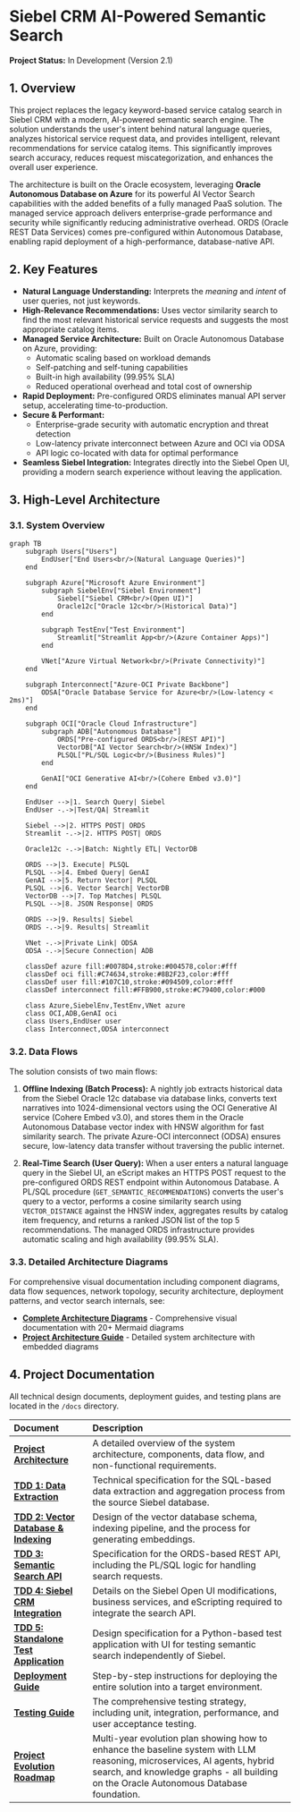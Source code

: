 # Siebel CRM AI-Powered Semantic Search

**Project Status:** In Development (Version 2.1)

## 1. Overview
This project replaces the legacy keyword-based service catalog search in Siebel CRM with a modern, AI-powered semantic search engine. The solution understands the user's intent behind natural language queries, analyzes historical service request data, and provides intelligent, relevant recommendations for service catalog items. This significantly improves search accuracy, reduces request miscategorization, and enhances the overall user experience.

The architecture is built on the Oracle ecosystem, leveraging **Oracle Autonomous Database on Azure** for its powerful AI Vector Search capabilities with the added benefits of a fully managed PaaS solution. The managed service approach delivers enterprise-grade performance and security while significantly reducing administrative overhead. ORDS (Oracle REST Data Services) comes pre-configured within Autonomous Database, enabling rapid deployment of a high-performance, database-native API.

## 2. Key Features
- **Natural Language Understanding:** Interprets the *meaning* and *intent* of user queries, not just keywords.
- **High-Relevance Recommendations:** Uses vector similarity search to find the most relevant historical service requests and suggests the most appropriate catalog items.
- **Managed Service Architecture:** Built on Oracle Autonomous Database on Azure, providing:
  - Automatic scaling based on workload demands
  - Self-patching and self-tuning capabilities
  - Built-in high availability (99.95% SLA)
  - Reduced operational overhead and total cost of ownership
- **Rapid Deployment:** Pre-configured ORDS eliminates manual API server setup, accelerating time-to-production.
- **Secure & Performant:** 
  - Enterprise-grade security with automatic encryption and threat detection
  - Low-latency private interconnect between Azure and OCI via ODSA
  - API logic co-located with data for optimal performance
- **Seamless Siebel Integration:** Integrates directly into the Siebel Open UI, providing a modern search experience without leaving the application.

## 3. High-Level Architecture

### 3.1. System Overview

```mermaid
graph TB
    subgraph Users["Users"]
        EndUser["End Users<br/>(Natural Language Queries)"]
    end
    
    subgraph Azure["Microsoft Azure Environment"]
        subgraph SiebelEnv["Siebel Environment"]
            Siebel["Siebel CRM<br/>(Open UI)"]
            Oracle12c["Oracle 12c<br/>(Historical Data)"]
        end
        
        subgraph TestEnv["Test Environment"]
            Streamlit["Streamlit App<br/>(Azure Container Apps)"]
        end
        
        VNet["Azure Virtual Network<br/>(Private Connectivity)"]
    end
    
    subgraph Interconnect["Azure-OCI Private Backbone"]
        ODSA["Oracle Database Service for Azure<br/>(Low-latency < 2ms)"]
    end
    
    subgraph OCI["Oracle Cloud Infrastructure"]
        subgraph ADB["Autonomous Database"]
            ORDS["Pre-configured ORDS<br/>(REST API)"]
            VectorDB["AI Vector Search<br/>(HNSW Index)"]
            PLSQL["PL/SQL Logic<br/>(Business Rules)"]
        end
        
        GenAI["OCI Generative AI<br/>(Cohere Embed v3.0)"]
    end
    
    EndUser -->|1. Search Query| Siebel
    EndUser -.->|Test/QA| Streamlit
    
    Siebel -->|2. HTTPS POST| ORDS
    Streamlit -.->|2. HTTPS POST| ORDS
    
    Oracle12c -.->|Batch: Nightly ETL| VectorDB
    
    ORDS -->|3. Execute| PLSQL
    PLSQL -->|4. Embed Query| GenAI
    GenAI -->|5. Return Vector| PLSQL
    PLSQL -->|6. Vector Search| VectorDB
    VectorDB -->|7. Top Matches| PLSQL
    PLSQL -->|8. JSON Response| ORDS
    
    ORDS -->|9. Results| Siebel
    ORDS -.->|9. Results| Streamlit
    
    VNet -.->|Private Link| ODSA
    ODSA -.->|Secure Connection| ADB
    
    classDef azure fill:#0078D4,stroke:#004578,color:#fff
    classDef oci fill:#C74634,stroke:#8B2F23,color:#fff
    classDef user fill:#107C10,stroke:#094509,color:#fff
    classDef interconnect fill:#FFB900,stroke:#C79400,color:#000
    
    class Azure,SiebelEnv,TestEnv,VNet azure
    class OCI,ADB,GenAI oci
    class Users,EndUser user
    class Interconnect,ODSA interconnect
```

### 3.2. Data Flows

The solution consists of two main flows:

1.  **Offline Indexing (Batch Process):** A nightly job extracts historical data from the Siebel Oracle 12c database via database links, converts text narratives into 1024-dimensional vectors using the OCI Generative AI service (Cohere Embed v3.0), and stores them in the Oracle Autonomous Database vector index with HNSW algorithm for fast similarity search. The private Azure-OCI interconnect (ODSA) ensures secure, low-latency data transfer without traversing the public internet.

2.  **Real-Time Search (User Query):** When a user enters a natural language query in the Siebel UI, an eScript makes an HTTPS POST request to the pre-configured ORDS REST endpoint within Autonomous Database. A PL/SQL procedure (`GET_SEMANTIC_RECOMMENDATIONS`) converts the user's query to a vector, performs a cosine similarity search using `VECTOR_DISTANCE` against the HNSW index, aggregates results by catalog item frequency, and returns a ranked JSON list of the top 5 recommendations. The managed ORDS infrastructure provides automatic scaling and high availability (99.95% SLA).

### 3.3. Detailed Architecture Diagrams

For comprehensive visual documentation including component diagrams, data flow sequences, network topology, security architecture, deployment patterns, and vector search internals, see:

- **[Complete Architecture Diagrams](docs/ARCHITECTURE_DIAGRAMS.md)** - Comprehensive visual documentation with 20+ Mermaid diagrams
- **[Project Architecture Guide](docs/Project%20Architecture.md)** - Detailed system architecture with embedded diagrams

## 4. Project Documentation
All technical design documents, deployment guides, and testing plans are located in the `/docs` directory.

| Document | Description |
| :--- | :--- |
| [**Project Architecture**](docs/Project%20Architecture.md) | A detailed overview of the system architecture, components, data flow, and non-functional requirements. |
| [**TDD 1: Data Extraction**](docs/TDD%201%20-%20Data%20Extraction%20and%20Preparation.md) | Technical specification for the SQL-based data extraction and aggregation process from the source Siebel database. |
| [**TDD 2: Vector Database & Indexing**](docs/TDD%202%20-%20Vector%20Database%20and%20Indexing%20Pipeline.md) | Design of the vector database schema, indexing pipeline, and the process for generating embeddings. |
| [**TDD 3: Semantic Search API**](docs/TDD%203%20-%20Semantic%20Search%20API.md) | Specification for the ORDS-based REST API, including the PL/SQL logic for handling search requests. |
| [**TDD 4: Siebel CRM Integration**](docs/TDD%204%20-%20Siebel%20CRM%20Integration.md) | Details on the Siebel Open UI modifications, business services, and eScripting required to integrate the search API. |
| [**TDD 5: Standalone Test Application**](docs/TDD%205%20-%20Standalone%20Test%20Application.md) | Design specification for a Python-based test application with UI for testing semantic search independently of Siebel. |
| [**Deployment Guide**](docs/Deployment%20Guide.md) | Step-by-step instructions for deploying the entire solution into a target environment. |
| [**Testing Guide**](docs/Testing%20Guide.md) | The comprehensive testing strategy, including unit, integration, performance, and user acceptance testing. |
| [**Project Evolution Roadmap**](docs/PROJECT_EVOLUTION_ROADMAP.md) | Multi-year evolution plan showing how to enhance the baseline system with LLM reasoning, microservices, AI agents, hybrid search, and knowledge graphs - all building on the Oracle Autonomous Database foundation. |
